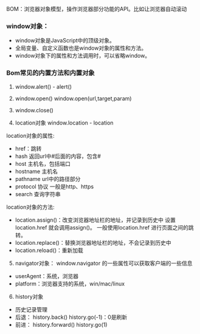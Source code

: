 BOM：浏览器对象模型，操作浏览器部分功能的API。比如让浏览器自动滚动

### window对象：
- window对象是JavaScript中的顶级对象。
- 全局变量、自定义函数也是window对象的属性和方法。
- window对象下的属性和方法调用时，可以省略window。

### Bom常见的内置方法和内置对象
1. window.alert() - alert()

2. window.open()
window.open(url,target,param)

3. window.close()

4. location对象
window.location - location

location对象的属性:
- href：跳转
- hash 返回url中#后面的内容，包含#
- host 主机名，包括端口
- hostname 主机名
- pathname url中的路径部分
- protocol 协议 一般是http、https
- search 查询字符串

location对象的方法:
- location.assign()：改变浏览器地址栏的地址，并记录到历史中
  设置location.href 就会调用assign()。
  一般使用location.href 进行页面之间的跳转。
- location.replace()：替换浏览器地址栏的地址，不会记录到历史中
- location.reload()：重新加载


5. navigator对象：
window.navigator 的一些属性可以获取客户端的一些信息
- userAgent：系统，浏览器
- platform：浏览器支持的系统，win/mac/linux

6. history对象
- 历史记录管理
- 后退：
history.back()
history.go(-1)：0是刷新
- 前进：
history.forward()
history.go(1)
